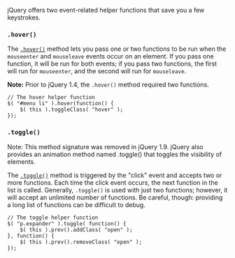 <script>{
	"title": "Event Helpers",
	"level": "beginner",
	"source": "http://jqfundamentals.com/legacy",
	"attribution": [ "jQuery Fundamentals" ]
}</script>

jQuery offers two event-related helper functions that save you a few keystrokes.

### `.hover()`

The [`.hover()`](http://api.jquery.com/hover/) method lets you pass one or two functions to be run when the `mouseenter` and `mouseleave` events occur on an element. If you pass one function, it will be run for both events; if you pass two functions, the first will run for `mouseenter`, and the second will run for `mouseleave`.

**Note:** Prior to jQuery 1.4, the `.hover()` method required two functions.

```
// The hover helper function
$( "#menu li" ).hover(function() {
	$( this ).toggleClass( "hover" );
});
```

### `.toggle()`

<div class="warning">Note: This method signature was removed in jQuery 1.9. jQuery also provides an animation method named .toggle() that toggles the visibility of elements.</div>

The [`.toggle()`](http://api.jquery.com/toggle-event/) method is triggered by the "click" event and accepts two or more functions. Each time the click event occurs, the next function in the list is called. Generally, `.toggle()` is used with just two functions; however, it will accept an unlimited number of functions. Be careful, though: providing a long list of functions can be difficult to debug.

```
// The toggle helper function
$( "p.expander" ).toggle( function() {
	$( this ).prev().addClass( "open" );
}, function() {
	$( this ).prev().removeClass( "open" );
});
```
